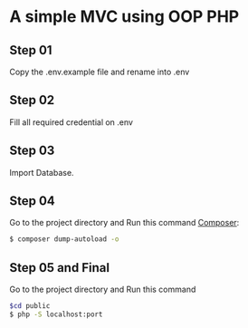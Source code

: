 # A simple MVC using OOP PHP


## Step 01

Copy the .env.example file and rename into .env

## Step 02

Fill all required credential on .env

## Step 03

Import Database.


## Step 04

Go to the project directory and Run this command [Composer](https://getcomposer.org/):

```bash
$ composer dump-autoload -o
```

## Step 05 and Final

Go to the project directory and Run this command

```bash
$cd public
$ php -S localhost:port
```





